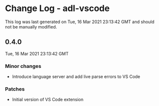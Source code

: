 # Change Log - adl-vscode

This log was last generated on Tue, 16 Mar 2021 23:13:42 GMT and should not be manually modified.

## 0.4.0
Tue, 16 Mar 2021 23:13:42 GMT

### Minor changes

- Introduce language server and add live parse errors to VS Code

### Patches

- Initial version of VS Code extension

